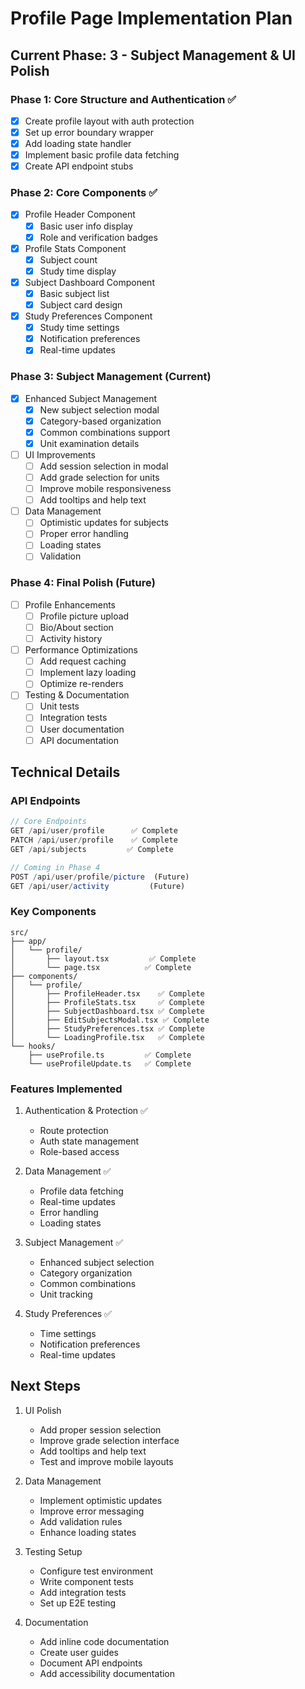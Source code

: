 # Profile Page Implementation Plan

## Current Phase: 3 - Subject Management & UI Polish

### Phase 1: Core Structure and Authentication ✅

- [x] Create profile layout with auth protection
- [x] Set up error boundary wrapper
- [x] Add loading state handler
- [x] Implement basic profile data fetching
- [x] Create API endpoint stubs

### Phase 2: Core Components ✅

- [x] Profile Header Component
  - [x] Basic user info display
  - [x] Role and verification badges
- [x] Profile Stats Component
  - [x] Subject count
  - [x] Study time display
- [x] Subject Dashboard Component
  - [x] Basic subject list
  - [x] Subject card design
- [x] Study Preferences Component
  - [x] Study time settings
  - [x] Notification preferences
  - [x] Real-time updates

### Phase 3: Subject Management (Current)

- [x] Enhanced Subject Management
  - [x] New subject selection modal
  - [x] Category-based organization
  - [x] Common combinations support
  - [x] Unit examination details
- [ ] UI Improvements
  - [ ] Add session selection in modal
  - [ ] Add grade selection for units
  - [ ] Improve mobile responsiveness
  - [ ] Add tooltips and help text
- [ ] Data Management
  - [ ] Optimistic updates for subjects
  - [ ] Proper error handling
  - [ ] Loading states
  - [ ] Validation

### Phase 4: Final Polish (Future)

- [ ] Profile Enhancements
  - [ ] Profile picture upload
  - [ ] Bio/About section
  - [ ] Activity history
- [ ] Performance Optimizations
  - [ ] Add request caching
  - [ ] Implement lazy loading
  - [ ] Optimize re-renders
- [ ] Testing & Documentation
  - [ ] Unit tests
  - [ ] Integration tests
  - [ ] User documentation
  - [ ] API documentation

## Technical Details

### API Endpoints

```typescript
// Core Endpoints
GET /api/user/profile      ✅ Complete
PATCH /api/user/profile    ✅ Complete
GET /api/subjects         ✅ Complete

// Coming in Phase 4
POST /api/user/profile/picture  (Future)
GET /api/user/activity         (Future)
```

### Key Components

```
src/
├── app/
│   └── profile/
│       ├── layout.tsx         ✅ Complete
│       └── page.tsx          ✅ Complete
├── components/
│   └── profile/
│       ├── ProfileHeader.tsx    ✅ Complete
│       ├── ProfileStats.tsx     ✅ Complete
│       ├── SubjectDashboard.tsx ✅ Complete
│       ├── EditSubjectsModal.tsx ✅ Complete
│       ├── StudyPreferences.tsx ✅ Complete
│       └── LoadingProfile.tsx   ✅ Complete
└── hooks/
    ├── useProfile.ts         ✅ Complete
    └── useProfileUpdate.ts   ✅ Complete
```

### Features Implemented

1. Authentication & Protection ✅

   - Route protection
   - Auth state management
   - Role-based access

2. Data Management ✅

   - Profile data fetching
   - Real-time updates
   - Error handling
   - Loading states

3. Subject Management ✅

   - Enhanced subject selection
   - Category organization
   - Common combinations
   - Unit tracking

4. Study Preferences ✅
   - Time settings
   - Notification preferences
   - Real-time updates

## Next Steps

1. UI Polish

   - Add proper session selection
   - Improve grade selection interface
   - Add tooltips and help text
   - Test and improve mobile layouts

2. Data Management

   - Implement optimistic updates
   - Improve error messaging
   - Add validation rules
   - Enhance loading states

3. Testing Setup

   - Configure test environment
   - Write component tests
   - Add integration tests
   - Set up E2E testing

4. Documentation
   - Add inline code documentation
   - Create user guides
   - Document API endpoints
   - Add accessibility documentation
